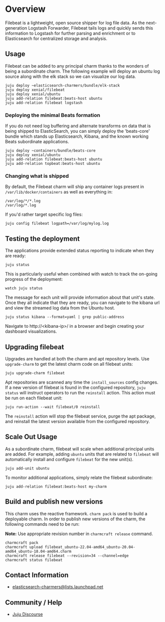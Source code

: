 # Overview

Filebeat is a lightweight, open source shipper for log file data. As the
next-generation Logstash Forwarder, Filebeat tails logs and quickly sends this
information to Logstash for further parsing and enrichment or to Elasticsearch
for centralized storage and analysis.

## Usage

Filebeat can be added to any principal charm thanks to the wonders of being
a subordinate charm. The following example will deploy an ubuntu log source
along with the elk stack so we can visualize our log data.

    juju deploy ~elasticsearch-charmers/bundle/elk-stack
    juju deploy xenial/filebeat
    juju deploy xenial/ubuntu
    juju add-relation filebeat:beats-host ubuntu
    juju add-relation filebeat logstash

### Deploying the minimal Beats formation

If you do not need log buffering and alternate transforms on data that is
being shipped to ElasticSearch, you can simply deploy the 'beats-core' bundle
which stands up Elasticsearch, Kibana, and the known working Beats
subordinate applications.

    juju deploy ~containers/bundle/beats-core
    juju deploy xenial/ubuntu
    juju add-relation filebeat:beats-host ubuntu
    juju add-relation topbeat:beats-host ubuntu

### Changing what is shipped

By default, the Filebeat charm will ship any container logs present in
`/var/lib/docker/containers` as well as everything in:

    /var/log/*/*.log
    /var/log/*.log

If you'd rather target specific log files:

    juju config filebeat logpath=/var/log/mylog.log

## Testing the deployment

The applications provide extended status reporting to indicate when they are
ready:

    juju status

This is particularly useful when combined with watch to track the on-going
progress of the deployment:

    watch juju status

The message for each unit will provide information about that unit's state.
Once they all indicate that they are ready, you can navigate to the kibana
url and view the streamed log data from the Ubuntu host.

    juju status kibana --format=yaml | grep public-address

Navigate to http://&lt;kibana-ip&gt;/ in a browser and begin creating your
dashboard visualizations.

## Upgrading filebeat

Upgrades are handled at both the charm and apt repository levels. Use
`upgrade-charm` to get the latest charm code on all filebeat units:

    juju upgrade-charm filebeat

Apt repositories are scanned any time the `install_sources` config changes. If
a new version of filebeat is found in the configured repository, `juju status`
will instruct operators to run the `reinstall` action. This action must be
run on each filebeat unit:

    juju run-action --wait filebeat/0 reinstall

The `reinstall` action will stop the filebeat service, purge the apt package,
and reinstall the latest version available from the configured repository.

## Scale Out Usage

As a subordinate charm, filebeat will scale when additional principal units are
added. For example, adding `ubuntu` units that are related to `filebeat` will
automatically install and configure `filebeat` for the new unit(s).

    juju add-unit ubuntu

To monitor additional applications, simply relate the filebeat subordinate:

    juju add-relation filebeat:beats-host my-charm

## Build and publish new versions

This charm uses the reactive framework. `charm pack` is used to build a
deployable charm. In order to publish new versions of the charm, the following
commands need to be run:

**Note:** Use appropriate revision number in `charmcraft release` command.

```
charmcraft pack
charmcraft upload filebeat_ubuntu-22.04-amd64_ubuntu-20.04-amd64_ubuntu-18.04-amd64.charm
charmcraft release filebeat --revision=34 --channel=edge
charmcraft status filebeat
```

## Contact Information

- <elasticsearch-charmers@lists.launchpad.net>

## Community / Help

- [Juju Discourse](https://discourse.jujucharms.com/)

